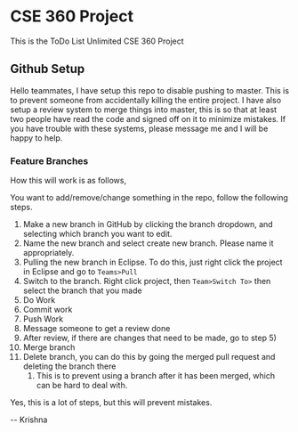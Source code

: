 # CSE 360 Project

This is the ToDo List Unlimited CSE 360 Project

## Github Setup

Hello teammates, I have setup this repo to disable pushing to master. This is to prevent someone from accidentally killing the entire project. I have also setup a review system to merge things into master, this is so that at least two people have read the code and signed off on it to minimize mistakes. If you have trouble with these systems, please message me and I will be happy to help.

### Feature Branches

How this will work is as follows,

You want to add/remove/change something in the repo, follow the following steps.

 1) Make a new branch in GitHub by clicking the branch dropdown, and selecting which branch you want to edit.
 2) Name the new branch and select create new branch. Please name it appropriately.
 3) Pulling the new branch in Eclipse. To do this, just right click the project in Eclipse and go to `Teams>Pull`
 4) Switch to the branch. Right click project, then `Team>Switch To>` then select the branch that you made
 5) Do Work
 6) Commit work
 7) Push Work
 8) Message someone to get a review done
 9) After review, if there are changes that need to be made, go to step 5)
 10) Merge branch
 11) Delete branch, you can do this by going the merged pull request and deleting the branch there
        1) This is to prevent using a branch after it has been merged, which can be hard to deal with.

Yes, this is a lot of steps, but this will prevent mistakes.

-- Krishna